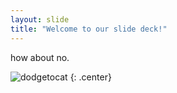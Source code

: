```yaml
---
layout: slide
title: "Welcome to our slide deck!"
---
```


how about no. 

![dodgetocat](https://octodex.github.com/images/dodgetocat_v2.png)
{: .center}
